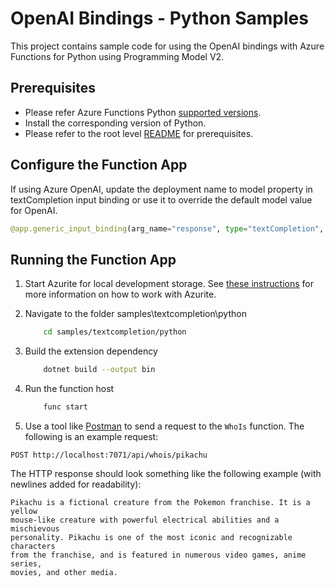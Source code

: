 # OpenAI Bindings - Python Samples

This project contains sample code for using the OpenAI bindings with Azure Functions for Python using Programming Model V2.

## Prerequisites

* Please refer Azure Functions Python [supported versions](https://learn.microsoft.com/azure/azure-functions/functions-reference-python?tabs=asgi%2Capplication-level&pivots=python-mode-decorators#python-version).
* Install the corresponding version of Python.
* Please refer to the root level [README](../../../README.md#requirements) for prerequisites.

## Configure the Function App

If using Azure OpenAI, update the deployment name to model property in textCompletion input binding or use it to override the default model value for OpenAI.

```python
@app.generic_input_binding(arg_name="response", type="textCompletion", data_type=func.DataType.STRING, prompt="{Prompt}", model = "gpt-3.5-turbo")
```

## Running the Function App

1. Start Azurite for local development storage. See [these instructions](https://learn.microsoft.com/azure/storage/common/storage-use-azurite) for more information on how to work with Azurite.
1. Navigate to the folder samples\textcompletion\python

    ```bash
        cd samples/textcompletion/python
    ```

1. Build the extension dependency

    ```bash
        dotnet build --output bin
    ```

1. Run the function host

    ```bash
        func start
    ```

1. Use a tool like [Postman](https://www.postman.com/) to send a request to the `WhoIs` function. The following is an example request:

```http
POST http://localhost:7071/api/whois/pikachu
```

The HTTP response should look something like the following example (with newlines added for readability):

```text
Pikachu is a fictional creature from the Pokemon franchise. It is a yellow
mouse-like creature with powerful electrical abilities and a mischievous
personality. Pikachu is one of the most iconic and recognizable characters
from the franchise, and is featured in numerous video games, anime series,
movies, and other media.
```
